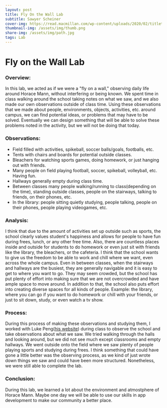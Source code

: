 ```yaml
---
layout: post
title: Fly On the Wall Lab
subtitle: Sawyer Scheiner
cover-img: https://read.macmillan.com/wp-content/uploads/2020/02/titletreatment_flyonthewall.png
thumbnail-img: /assets/img/thumb.png
share-img: /assets/img/path.jpg
tags: Lab
---
```


# Fly on the Wall Lab

### Overview:
In this lab, we acted as if we were a "fly on a wall," observing daily life around Horace Mann, without interfering or being known. We spent time in class walking around the school taking notes on what we saw, and we also made our own observations outside of class time. Using these observations that we made about people, environments, objects, activities, etc. around campus, we can find potential ideas, or problems that may have to be solved. Eventually we can design something that will be able to solve these problems noted in the activity, but we will not be doing that today. 

### Observations:
- Field filled with activities, spikeball, soccer balls/goals, footballs, etc. 
- Tents with chairs and boards for potential outside classes.
- Bleachers for watching sports games, doing homework, or just hanging out with friends.
- Many people on field playing football, soccer, spikeball, volleyball, etc. Having fun.
- Hallways generally empty during class time.
- Between classes many people walking/running to class(depending on the time), standing outside classes, people on the stairways, talking to friends, on their phones, etc.
- In the library: people sitting quietly studying, people talking, people on their phones, people playing videogames, etc.

### Analysis:
I think that due to the amount of activities set up outside such as sports, the school clearly values student's happiness and allows for people to have fun during frees, lunch, or any other free time. Also, there are countless places inside and outside for students to do homework or even just sit with friends like the library, the bleachers, or the cafeteria. I think that the school wants to give us the freedom to be able to work and chill where we want, even across the whole campus.
Even in between classes, when the stairways and hallways are the busiest, they are generally navigable and it is easy to get to where you want to go. They may seem crowded, but the school has put plenty of effort into making sure that we are not overcrowded and have ample space to move around.
In addition to that, the school also puts effort into creating diverse spaces for all kinds of people. Example: the library, where you can go if you want to do homework or chill with your friends, or just to sit down, study, or even watch a tv show. 

### Process:
During this process of making these observations and studying them, I worked with Luke Peng([his website](https://lukepeng123.github.io/)) during class to observe the school and take observations about what we saw. We tried walking through the halls and looking around, but we did not see much except classrooms and empty hallways. We went outside onto the field where we saw plenty of people playing sports and studying during frees. I think something that could have gone a little better was the observing process, as we kind of just wrote down things we saw and could have been more structured. Nonetheless, we were still able to complete the lab.

### Conclusion:
During this lab, we learned a lot about the environment and atmostphere of Horace Mann. Maybe one day we will be able to use our skills in app development to make our community a better place.
